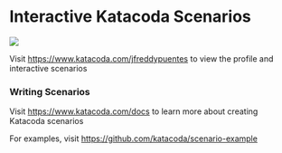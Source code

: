 # Interactive Katacoda Scenarios

[![](http://shields.katacoda.com/katacoda/jfreddypuentes/count.svg)](https://www.katacoda.com/jfreddypuentes "Get your profile on Katacoda.com")

Visit https://www.katacoda.com/jfreddypuentes to view the profile and interactive scenarios

### Writing Scenarios
Visit https://www.katacoda.com/docs to learn more about creating Katacoda scenarios

For examples, visit https://github.com/katacoda/scenario-example
